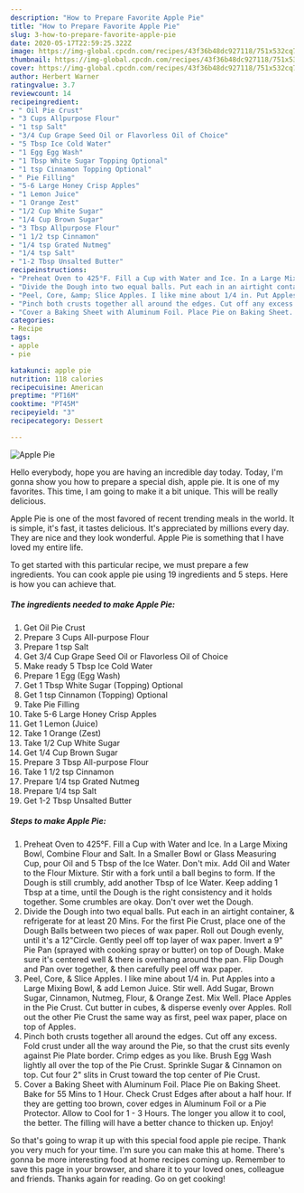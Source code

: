 ```yaml
---
description: "How to Prepare Favorite Apple Pie"
title: "How to Prepare Favorite Apple Pie"
slug: 3-how-to-prepare-favorite-apple-pie
date: 2020-05-17T22:59:25.322Z
image: https://img-global.cpcdn.com/recipes/43f36b48dc927118/751x532cq70/apple-pie-recipe-main-photo.jpg
thumbnail: https://img-global.cpcdn.com/recipes/43f36b48dc927118/751x532cq70/apple-pie-recipe-main-photo.jpg
cover: https://img-global.cpcdn.com/recipes/43f36b48dc927118/751x532cq70/apple-pie-recipe-main-photo.jpg
author: Herbert Warner
ratingvalue: 3.7
reviewcount: 14
recipeingredient:
- " Oil Pie Crust"
- "3 Cups Allpurpose Flour"
- "1 tsp Salt"
- "3/4 Cup Grape Seed Oil or Flavorless Oil of Choice"
- "5 Tbsp Ice Cold Water"
- "1 Egg Egg Wash"
- "1 Tbsp White Sugar Topping Optional"
- "1 tsp Cinnamon Topping Optional"
- " Pie Filling"
- "5-6 Large Honey Crisp Apples"
- "1 Lemon Juice"
- "1 Orange Zest"
- "1/2 Cup White Sugar"
- "1/4 Cup Brown Sugar"
- "3 Tbsp Allpurpose Flour"
- "1 1/2 tsp Cinnamon"
- "1/4 tsp Grated Nutmeg"
- "1/4 tsp Salt"
- "1-2 Tbsp Unsalted Butter"
recipeinstructions:
- "Preheat Oven to 425°F. Fill a Cup with Water and Ice. In a Large Mixing Bowl, Combine Flour and Salt. In a Smaller Bowl or Glass Measuring Cup, pour Oil and 5 Tbsp of the Ice Water. Don&#39;t mix. Add Oil and Water to the Flour Mixture. Stir with a fork until a ball begins to form. If the Dough is still crumbly, add another Tbsp of Ice Water. Keep adding 1 Tbsp at a time, until the Dough is the right consistency and it holds together. Some crumbles are okay. Don&#39;t over wet the Dough."
- "Divide the Dough into two equal balls. Put each in an airtight container, &amp; refrigerate for at least 20 Mins. For the first Pie Crust, place one of the Dough Balls between two pieces of wax paper. Roll out Dough evenly, until it&#39;s a 12&#34;Circle. Gently peel off top layer of wax paper. Invert a 9&#34; Pie Pan (sprayed with cooking spray or butter) on top of Dough. Make sure it&#39;s centered well &amp; there is overhang around the pan. Flip Dough and Pan over together, &amp; then carefully peel off wax paper."
- "Peel, Core, &amp; Slice Apples. I like mine about 1/4 in. Put Apples into a Large Mixing Bowl, &amp; add Lemon Juice. Stir well. Add Sugar, Brown Sugar, Cinnamon, Nutmeg, Flour, &amp; Orange Zest. Mix Well. Place Apples in the Pie Crust. Cut butter in cubes, &amp; disperse evenly over Apples. Roll out the other Pie Crust the same way as first, peel wax paper, place on top of Apples."
- "Pinch both crusts together all around the edges. Cut off any excess. Fold crust under all the way around the Pie, so that the crust sits evenly against Pie Plate border. Crimp edges as you like. Brush Egg Wash lightly all over the top of the Pie Crust. Sprinkle Sugar &amp; Cinnamon on top. Cut four 2&#34; slits in Crust toward the top center of Pie Crust."
- "Cover a Baking Sheet with Aluminum Foil. Place Pie on Baking Sheet. Bake for 55 Mins to 1 Hour. Check Crust Edges after about a half hour. If they are getting too brown, cover edges in Aluminum Foil or a Pie Protector. Allow to Cool for 1 - 3 Hours. The longer you allow it to cool, the better. The filling will have a better chance to thicken up. Enjoy!"
categories:
- Recipe
tags:
- apple
- pie

katakunci: apple pie 
nutrition: 118 calories
recipecuisine: American
preptime: "PT16M"
cooktime: "PT45M"
recipeyield: "3"
recipecategory: Dessert

---
```



![Apple Pie](https://img-global.cpcdn.com/recipes/43f36b48dc927118/751x532cq70/apple-pie-recipe-main-photo.jpg)

Hello everybody, hope you are having an incredible day today. Today, I'm gonna show you how to prepare a special dish, apple pie. It is one of my favorites. This time, I am going to make it a bit unique. This will be really delicious.

Apple Pie is one of the most favored of recent trending meals in the world. It is simple, it's fast, it tastes delicious. It's appreciated by millions every day. They are nice and they look wonderful. Apple Pie is something that I have loved my entire life.




To get started with this particular recipe, we must prepare a few ingredients. You can cook apple pie using 19 ingredients and 5 steps. Here is how you can achieve that.

<!--inarticleads1-->

##### The ingredients needed to make Apple Pie:

1. Get  Oil Pie Crust
1. Prepare 3 Cups All-purpose Flour
1. Prepare 1 tsp Salt
1. Get 3/4 Cup Grape Seed Oil or Flavorless Oil of Choice
1. Make ready 5 Tbsp Ice Cold Water
1. Prepare 1 Egg (Egg Wash)
1. Get 1 Tbsp White Sugar (Topping) Optional
1. Get 1 tsp Cinnamon (Topping) Optional
1. Take  Pie Filling
1. Take 5-6 Large Honey Crisp Apples
1. Get 1 Lemon (Juice)
1. Take 1 Orange (Zest)
1. Take 1/2 Cup White Sugar
1. Get 1/4 Cup Brown Sugar
1. Prepare 3 Tbsp All-purpose Flour
1. Take 1 1/2 tsp Cinnamon
1. Prepare 1/4 tsp Grated Nutmeg
1. Prepare 1/4 tsp Salt
1. Get 1-2 Tbsp Unsalted Butter




<!--inarticleads2-->

##### Steps to make Apple Pie:

1. Preheat Oven to 425°F. Fill a Cup with Water and Ice. In a Large Mixing Bowl, Combine Flour and Salt. In a Smaller Bowl or Glass Measuring Cup, pour Oil and 5 Tbsp of the Ice Water. Don&#39;t mix. Add Oil and Water to the Flour Mixture. Stir with a fork until a ball begins to form. If the Dough is still crumbly, add another Tbsp of Ice Water. Keep adding 1 Tbsp at a time, until the Dough is the right consistency and it holds together. Some crumbles are okay. Don&#39;t over wet the Dough.
1. Divide the Dough into two equal balls. Put each in an airtight container, &amp; refrigerate for at least 20 Mins. For the first Pie Crust, place one of the Dough Balls between two pieces of wax paper. Roll out Dough evenly, until it&#39;s a 12&#34;Circle. Gently peel off top layer of wax paper. Invert a 9&#34; Pie Pan (sprayed with cooking spray or butter) on top of Dough. Make sure it&#39;s centered well &amp; there is overhang around the pan. Flip Dough and Pan over together, &amp; then carefully peel off wax paper.
1. Peel, Core, &amp; Slice Apples. I like mine about 1/4 in. Put Apples into a Large Mixing Bowl, &amp; add Lemon Juice. Stir well. Add Sugar, Brown Sugar, Cinnamon, Nutmeg, Flour, &amp; Orange Zest. Mix Well. Place Apples in the Pie Crust. Cut butter in cubes, &amp; disperse evenly over Apples. Roll out the other Pie Crust the same way as first, peel wax paper, place on top of Apples.
1. Pinch both crusts together all around the edges. Cut off any excess. Fold crust under all the way around the Pie, so that the crust sits evenly against Pie Plate border. Crimp edges as you like. Brush Egg Wash lightly all over the top of the Pie Crust. Sprinkle Sugar &amp; Cinnamon on top. Cut four 2&#34; slits in Crust toward the top center of Pie Crust.
1. Cover a Baking Sheet with Aluminum Foil. Place Pie on Baking Sheet. Bake for 55 Mins to 1 Hour. Check Crust Edges after about a half hour. If they are getting too brown, cover edges in Aluminum Foil or a Pie Protector. Allow to Cool for 1 - 3 Hours. The longer you allow it to cool, the better. The filling will have a better chance to thicken up. Enjoy!




So that's going to wrap it up with this special food apple pie recipe. Thank you very much for your time. I'm sure you can make this at home. There's gonna be more interesting food at home recipes coming up. Remember to save this page in your browser, and share it to your loved ones, colleague and friends. Thanks again for reading. Go on get cooking!
